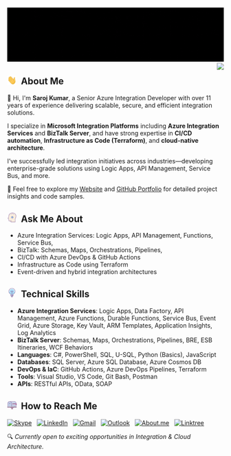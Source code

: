 <img src="Banner/Banner.gif" alt="Saroj Kumar - Integration Developer" /><br /><img align="right" src="https://komarev.com/ghpvc/?username=itssarojkr&style=for-the-badge&base=100">

## <img src="Gifs/wave.gif" width="22" />&nbsp;&nbsp;About Me

👋 Hi, I'm **Saroj Kumar**, a Senior Azure Integration Developer with over 11 years of experience delivering scalable, secure, and efficient integration solutions.

I specialize in **Microsoft Integration Platforms** including **Azure Integration Services** and **BizTalk Server**, and have strong expertise in **CI/CD automation**, **Infrastructure as Code (Terraform)**, and **cloud-native architecture**.

I’ve successfully led integration initiatives across industries—developing enterprise-grade solutions using Logic Apps, API Management, Service Bus, and more. 
 
📂 Feel free to explore my [Website](https://itssaroj.com) and [GitHub Portfolio](https://github.com/itssarojkr/Portfolio) for detailed project insights and code samples.

## <img src="Gifs/icons8-mind-map.gif" width="22" />&nbsp;&nbsp;Ask Me About

- Azure Integration Services: Logic Apps, API Management, Functions, Service Bus,
- BizTalk: Schemas, Maps, Orchestrations, Pipelines,
- CI/CD with Azure DevOps & GitHub Actions
- Infrastructure as Code using Terraform
- Event-driven and hybrid integration architectures

## <img src="Gifs/icons8-bulb.gif" width="22" />&nbsp;&nbsp;Technical Skills

- **Azure Integration Services**: Logic Apps, Data Factory, API Management, Azure Functions, Durable Functions, Service Bus, Event Grid, Azure Storage, Key Vault, ARM Templates, Application Insights, Log Analytics  
- **BizTalk Server**: Schemas, Maps, Orchestrations, Pipelines, BRE, ESB Itineraries, WCF Behaviors  
- **Languages**: C#, PowerShell, SQL, U-SQL, Python (Basics), JavaScript  
- **Databases**: SQL Server, Azure SQL Database, Azure Cosmos DB  
- **DevOps & IaC**: GitHub Actions, Azure DevOps Pipelines, Terraform  
- **Tools**: Visual Studio, VS Code, Git Bash, Postman  
- **APIs**: RESTful APIs, OData, SOAP

## <img src="Gifs/icons8-mailbox.gif" width="22" />&nbsp;&nbsp;How to Reach Me

<a href="https://join.skype.com/invite/wCj6QgAZhHEN"><img src="https://img.icons8.com/?size=40&id=Esrcu8IoZdus&format=png&color=000000" alt="Skype" /></a>&nbsp;&nbsp;
<a href="https://www.linkedin.com/in/itssaroj"><img src="https://img.icons8.com/?size=40&id=xuvGCOXi8Wyg&format=png&color=000000" alt="LinkedIn" /></a>&nbsp;&nbsp;
<a href="mailto:itssarojkr@gmail.com"><img src="https://img.icons8.com/?size=40&id=qyRpAggnV0zH&format=png&color=000000" alt="Gmail" /></a>&nbsp;&nbsp;
<a href="mailto:itssaroj@hotmail.com"><img src="https://img.icons8.com/?size=40&id=ut6gQeo5pNqf&format=png&color=000000" alt="Outlook" /></a>&nbsp;&nbsp;
<a href="https://about.me/itssaroj"><img src="https://img.icons8.com/?size=40&id=Wqx0DcbVC3dd&format=png&color=000000" alt="About.me" /></a>&nbsp;&nbsp;
<a href="https://linktr.ee/itssarojkr"><img src="https://img.icons8.com/?size=40&id=9DOe33RY87VM&format=png&color=000000" alt="Linktree" /></a>
   
   
🔍 _Currently open to exciting opportunities in Integration & Cloud Architecture._
